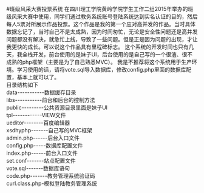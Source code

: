 #班级风采大赛投票系统
在四川理工学院黄岭学院学生工作二组2015年举办的班级风采大赛中使用，同学们通过教务系统账号登陆系统达到实名认证的目的，然后每人5票对所展示作品投票。这个作品是我的第一个应对高并发的作品。当时具体数据忘记了，当时自己不是太成熟，因为时间匆忙，无论是安全性问题还是高并发问题都没有解决，就急忙上线，导致了一些问题。但是正是因为问题的出现，才让我更快的成长。可以说这个作品具有里程碑标志。
这个系统的开发时间也只有几天，我全栈开发，前台使用的是妹子UI，后台使用的是自己写的一个很渣、很不成熟的php框架（主要是为了自己熟悉MVC）。
我是不推荐将这个系统用于生产环境。学习使用的话，请将vote.sql导入数据库，修改config.php里面的数据库配置，基本上就可以了。  
目录结构如下  
data-----------数据缓存目录  
libs-----------前台和后台的控制方法  
public---------公共资源目录里面是妹子UI  
tpl------------VIEW文件  
ueditor--------百度编辑器  
xsdhyphp-------自己写的MVC框架  
admin.php------后台入口文件  
config.php-----数据库配置文件  
index.php------前台入口文件  
set.conf-------站点配置文件  
vote.sql-------数据库语句  
code.php-------教务管理系统验证码  
curl.class.php-模拟登陆教务管理系统
